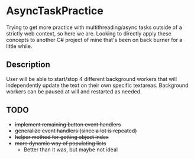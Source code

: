 # AsyncTaskPractice
Trying to get more practice with multithreading/async tasks outside of a strictly
web context, so here we are. Looking to directly apply these concepts to another
C# project of mine that's been on back burner for a little while.

## Description
User will be able to start/stop 4 different background workers that will independently
update the text on their own specific textareas. Background workers can be paused at will
and restarted as needed.

## TODO
- <s>implement remaining button event handlers</s>
- <s>generalize event handlers (since a lot is repeated)</s>
- <s>helper method for getting object index</s>
- <s>more dynamic way of populating lists</s>
  - Better than it was, but maybe not ideal